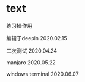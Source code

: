 # text
练习操作用

编辑于deepin 2020.02.15

二次测试 2020.04.24

manjaro 2020.05.22

windows terminal 2020.06.07
